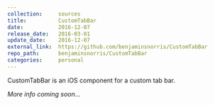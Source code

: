 ```yaml
---
collection:     sources
title:          CustomTabBar
date:           2016-12-07
release_date:   2016-03-01
update_date:    2016-12-07
external_link:  https://github.com/benjaminsnorris/CustomTabBar
repo_path:      benjaminsnorris/CustomTabBar
categories:     personal
---
```


CustomTabBar is an iOS component for a custom tab bar.

_More info coming soon…_
